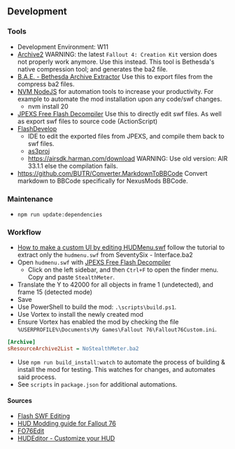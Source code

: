 ## Development

### Tools
- Development Environment: W11
- [Archive2](https://www.nexusmods.com/fallout76/mods/546?tab=files&file_id=13110) WARNING: the latest `Fallout 4: Creation Kit` version does not properly work anymore. Use this instead. This tool is Bethesda's native compression tool; and generates the ba2 file.
- [B.A.E. - Bethesda Archive Extractor](https://www.nexusmods.com/fallout4/mods/78/?) Use this to export files from the compress ba2 files.
- [NVM NodeJS](https://github.com/coreybutler/nvm-windows) for automation tools to increase your productivity. For example to automate the mod installation upon any code/swf changes.
  - nvm install 20
- [JPEXS Free Flash Decompiler](https://github.com/jindrapetrik/jpexs-decompiler/releases/tag/version20.1.0) Use this to directly edit swf files. As well as export swf files to source code (ActionScript)
- [FlashDevelop](https://web.archive.org/web/20230715031747/http://www.flashdevelop.org/downloads/releases/FlashDevelop-5.3.3.zip)
  - IDE to edit the exported files from JPEXS, and compile them back to swf files.
  - [as3proj](https://docs.fileformat.com/programming/as3proj/)
  - https://airsdk.harman.com/download WARNING: Use old version: AIR 33.1.1 else the compilation fails.
- https://github.com/BUTR/Converter.MarkdownToBBCode Convert markdown to BBCode specifically for NexusMods BBCode.

### Maintenance

- `npm run update:dependencies`

### Workflow

- [How to make a custom UI by editing HUDMenu.swf](https://www.nexusmods.com/fallout4/articles/10) follow the tutorial to extract only the `hudmenu.swf` from SeventySix - Interface.ba2
- Open `hudmenu.swf` with [JPEXS Free Flash Decompiler](https://github.com/jindrapetrik/jpexs-decompiler/releases/tag/version20.1.0)
  - Click on the left sidebar, and then `Ctrl+F` to open the finder menu. Copy and paste `StealthMeter`.
- Translate the Y to 42000 for all objects in frame 1 (undetected), and frame 15 (detected mode)
- Save
- Use PowerShell to build the mod: `.\scripts\build.ps1`.
- Use Vortex to install the newly created mod
- Ensure Vortex has enabled the mod by checking the file `%USERPROFILE%\Documents\My Games\Fallout 76\Fallout76Custom.ini`.

```ini
[Archive]
sResourceArchive2List = NoStealthMeter.ba2
```

- Use `npm run build_install:watch` to automate the process of building & install the mod for testing. This watches for changes, and automates said process.
- See `scripts` in `package.json` for additional automations.

#### Sources

- [Flash SWF Editing](https://wiki.nexusmods.com/index.php/Flash_SWF_Editing)
- [HUD Modding guide for Fallout 76](https://github.com/sdaskaliesku/fo76modding)
- [FO76Edit](https://www.nexusmods.com/fallout76/mods/30)
- [HUDEditor - Customize your HUD](https://www.nexusmods.com/fallout76/mods/953)
